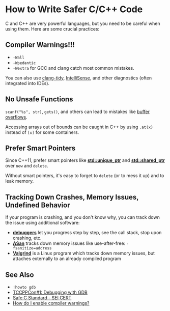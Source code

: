 # How to Write Safer C/C++ Code

C and C++ are very powerful languages, but you need to be careful when using them. Here are some crucial practices:

<!-- inline -->

## Compiler Warnings!!!

- `-Wall`
- `-Wpedantic`
- `-Wextra` for GCC and clang catch most common mistakes.

You can also use [clang-tidy][1], [IntelliSense][2], and other diagnostics (often integrated into IDEs).

[1]: https://clang.llvm.org/extra/clang-tidy/
[2]: https://code.visualstudio.com/docs/editor/intellisense

<!-- inline -->

## No Unsafe Functions

`scanf("%s", str)`, `gets()`, and others can lead to mistakes like
[buffer overflows](https://en.wikipedia.org/wiki/Buffer_overflow).

Accessing arrays out of bounds can be caught in C++ by using `.at(x)` instead of `[x]` for some containers.

<!-- inline -->

## Prefer Smart Pointers

Since C++11, prefer smart pointers like **[std::unique_ptr](https://en.cppreference.com/w/cpp/memory/unique_ptr)** and
**[std::shared_ptr](https://en.cppreference.com/w/cpp/memory/shared_ptr)** over `new` and `delete`.

Without smart pointers, it's easy to forget to `delete` (or to mess it up) and to leak memory.

## Tracking Down Crashes, Memory Issues, Undefined Behavior

If your program is crashing, and you don't know why, you can track down the issue using additional software:

- **[debuggers](https://en.wikipedia.org/wiki/Debugger)** let you progress step by step, see the call stack, stop upon
  crashing, etc.
- **[ASan](https://en.wikipedia.org/wiki/AddressSanitizer)** tracks down memory issues like use-after-free:
  `-fsanitize=address`
- **[Valgrind](https://valgrind.org/docs/manual/quick-start.html)** is a Linux program which tracks down memory issues,
  but attaches externally to an already compiled program

## See Also

- `!howto gdb`
- [TCCPPCon#1: Debugging with GDB](https://www.youtube.com/watch?v=bSEW0BvMiGc)
- [Safe C Standard - SEI CERT](https://wiki.sei.cmu.edu/confluence/display/c/SEI+CERT+C+Coding+Standard)
- [How do I enable compiler warnings?](https://64.github.io/cpp-faq/enable-warnings/)
